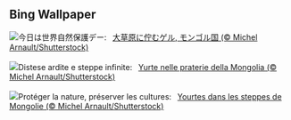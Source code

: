 ## Bing Wallpaper
![](https://www.bing.com/th?id=OHR.MongoliaYurts_JA-JP0052773408_UHD.jpg&w=1000)今日は世界自然保護デー:&nbsp;&ensp;[大草原に佇むゲル,  モンゴル国 (© Michel Arnault/Shutterstock)](https://www.bing.com/th?id=OHR.MongoliaYurts_JA-JP0052773408_UHD.jpg)
<br><br/>
![](https://www.bing.com/th?id=OHR.MongoliaYurts_IT-IT8478321001_UHD.jpg&w=1000)Distese ardite e steppe infinite:&nbsp;&ensp;[Yurte nelle praterie della Mongolia (© Michel Arnault/Shutterstock)](https://www.bing.com/th?id=OHR.MongoliaYurts_IT-IT8478321001_UHD.jpg)
<br><br/>
![](https://www.bing.com/th?id=OHR.MongoliaYurts_FR-FR7003855662_UHD.jpg&w=1000)Protéger la nature, préserver les cultures:&nbsp;&ensp;[Yourtes dans les steppes de Mongolie (© Michel Arnault/Shutterstock)](https://www.bing.com/th?id=OHR.MongoliaYurts_FR-FR7003855662_UHD.jpg)
<br><br/>
